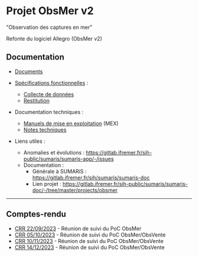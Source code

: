 # Projet ObsMer v2

"Observation des captures en mer"

Refonte du logiciel Allegro (ObsMer v2)

## Documentation


- [Documents](./doc)

- [Spécifications fonctionnelles](./spe) :
  * [Collecte de données](./spe/collecte_de_donnees.md)
  * [Restitution](./spe/restitution.md)
  
- Documentation techniques :
  * [Manuels de mise en exploitation](./mex) (MEX)
  * [Notes techniques](./not)

- Liens utiles :
  * Anomalies et évolutions : https://gitlab.ifremer.fr/sih-public/sumaris/sumaris-app/-/issues
  * Documentation :
    * Générale à SUMARiS : https://gitlab.ifremer.fr/sih/sumaris/sumaris-doc
    * Lien projet : https://gitlab.ifremer.fr/sih-public/sumaris/sumaris-doc/-/tree/master/projects/obsmer

---
## Comptes-rendu

- [CRR 22/09/2023](crr/crr-23-001-reunion_suivi-2023-09-22.md) - Réunion de suivi du PoC ObsMer
- [CRR 05/10/2023](crr/crr-23-002-reunion_suivi-2023-10-05.md) - Réunion de suivi du PoC ObsMer/ObsVente
- [CRR 10/11/2023](crr/crr-23-003-reunion_suivi-2023-11-10.md) - Réunion de suivi du PoC ObsMer/ObsVente
- [CRR 14/12/2023](crr/crr-23-004-reunion_suivi-2023-12-14.md) - Réunion de suivi du PoC ObsMer/ObsVente
